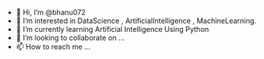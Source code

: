 - 👋 Hi, I’m @bhanu072
- 👀 I’m interested in DataScience , ArtificialIntelligence , MachineLearning.
- 🌱 I’m currently learning Artificial Intelligence Using Python
- 💞️ I’m looking to collaborate on ...
- 📫 How to reach me ...

<!---
bhanu072/bhanu072 is a ✨ special ✨ repository because its `README.md` (this file) appears on your GitHub profile.
You can click the Preview link to take a look at your changes.
--->
